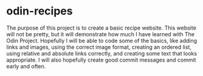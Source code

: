 # odin-recipes
The purpose of this project is to create a basic recipe website. This website will not be pretty, but it will demonstrate how much I have learned with The Odin Project. Hopefully I will be able to code some of the basics, like adding links and images, using the correct image format, creating an ordered list, using relative and absolute links correctly, and creating some text that looks appropriate. I will also hopefully create good commit messages and commit early and often. 